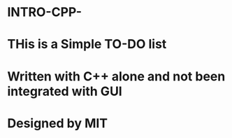 # INTRO-CPP-

# THis is a Simple TO-DO list 
# Written with C++ alone and not been integrated with GUI
# Designed by MIT
